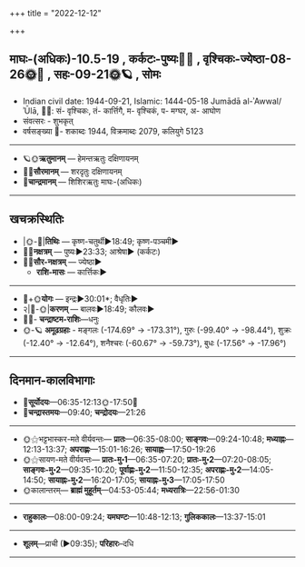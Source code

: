 +++
title = "2022-12-12"

+++
## माघः-(अधिकः)-10.5-19  ,  कर्कटः-पुष्यः🌛🌌  ,  वृश्चिकः-ज्येष्ठा-08-26🌞🌌  ,  सहः-09-21🌞🪐  ,  सोमः
- Indian civil date: 1944-09-21, Islamic: 1444-05-18 Jumādā al-ʾAwwal/ʾŪlā, 🌌🌞: सं- वृश्चिकः, तं- कार्त्तिगै, म- वृश्चिकं, प- मग्घर, अ- आघोण
- संवत्सरः - शुभकृत्
- वर्षसङ्ख्या 🌛- शकाब्दः 1944, विक्रमाब्दः 2079, कलियुगे 5123
___________________
- 🪐🌞**ऋतुमानम्** — हेमन्तऋतुः दक्षिणायनम्
- 🌌🌞**सौरमानम्** — शरदृतुः दक्षिणायनम्
- 🌛**चान्द्रमानम्** — शिशिरऋतुः माघः-(अधिकः)
___________________


## खचक्रस्थितिः
- |🌞-🌛|**तिथिः** — कृष्ण-चतुर्थी►18:49; कृष्ण-पञ्चमी►  
- 🌌🌛**नक्षत्रम्** — पुष्यः►23:33; आश्रेषा► (कर्कटः)  
- 🌌🌞**सौर-नक्षत्रम्** — ज्येष्ठा►  
  - **राशि-मासः** — कार्त्तिकः► 
___________________
- 🌛+🌞**योगः** — इन्द्रः►30:01*; वैधृतिः►  
- २|🌛-🌞|**करणम्** — बालवः►18:49; कौलवः►  
- 🌌🌛- **चन्द्राष्टम-राशिः**—धनुः  
- 🌞-🪐 **अमूढग्रहाः** - मङ्गलः (-174.69° → -173.31°), गुरुः (-99.40° → -98.44°), शुक्रः (-12.40° → -12.64°), शनैश्चरः (-60.67° → -59.73°), बुधः (-17.56° → -17.96°)
___________________


## दिनमान-कालविभागाः
- 🌅**सूर्योदयः**—06:35-12:13🌞️-17:50🌇  
- 🌛**चन्द्रास्तमयः**—09:40; **चन्द्रोदयः**—21:26  
___________________
- 🌞⚝भट्टभास्कर-मते वीर्यवन्तः— **प्रातः**—06:35-08:00; **साङ्गवः**—09:24-10:48; **मध्याह्नः**—12:13-13:37; **अपराह्णः**—15:01-16:26; **सायाह्नः**—17:50-19:26  
- 🌞⚝सायण-मते वीर्यवन्तः— **प्रातः-मु॰1**—06:35-07:20; **प्रातः-मु॰2**—07:20-08:05; **साङ्गवः-मु॰2**—09:35-10:20; **पूर्वाह्णः-मु॰2**—11:50-12:35; **अपराह्णः-मु॰2**—14:05-14:50; **सायाह्नः-मु॰2**—16:20-17:05; **सायाह्नः-मु॰3**—17:05-17:50  
- 🌞कालान्तरम्— **ब्राह्मं मुहूर्तम्**—04:53-05:44; **मध्यरात्रिः**—22:56-01:30  
___________________
- **राहुकालः**—08:00-09:24; **यमघण्टः**—10:48-12:13; **गुलिककालः**—13:37-15:01  
___________________
- **शूलम्**—प्राची (►09:35); **परिहारः**–दधि  
___________________
